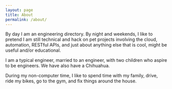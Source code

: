 ```yaml
---
layout: page
title: About
permalink: /about/
---
```


By day I am an engineering directory. By night and weekends, I like to pretend
I am still technical and hack on pet projects involving the cloud, automation,
RESTful APIs, and just about anything else that is cool, might be useful and/or educational.

I am a typical engineer, married to an engineer, with two children who aspire to be engineers. We have also have a Chihuahua.

During my non-computer time, I like to spend time with my family, drive, ride my bikes, go to the gym, and fix things around the house.
